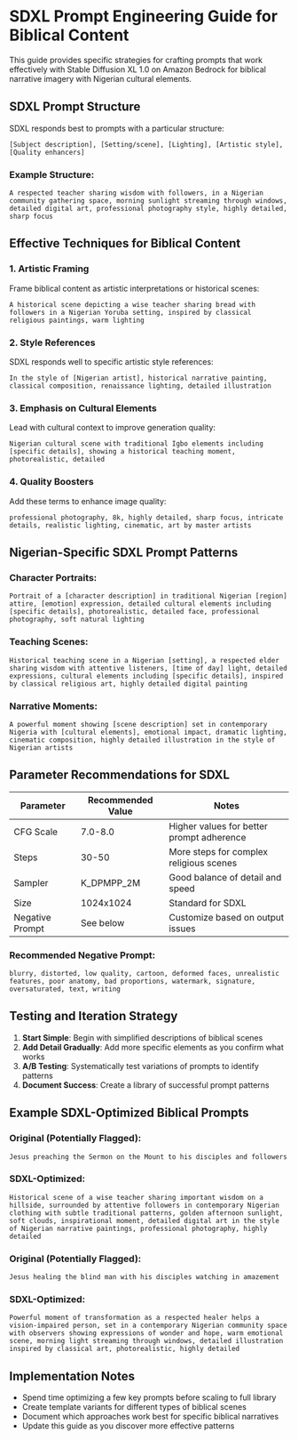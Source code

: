 # SDXL Prompt Engineering Guide for Biblical Content

This guide provides specific strategies for crafting prompts that work effectively with Stable Diffusion XL 1.0 on Amazon Bedrock for biblical narrative imagery with Nigerian cultural elements.

## SDXL Prompt Structure

SDXL responds best to prompts with a particular structure:

```
[Subject description], [Setting/scene], [Lighting], [Artistic style], [Quality enhancers]
```

### Example Structure:
```
A respected teacher sharing wisdom with followers, in a Nigerian community gathering space, morning sunlight streaming through windows, detailed digital art, professional photography style, highly detailed, sharp focus
```

## Effective Techniques for Biblical Content

### 1. Artistic Framing
Frame biblical content as artistic interpretations or historical scenes:

```
A historical scene depicting a wise teacher sharing bread with followers in a Nigerian Yoruba setting, inspired by classical religious paintings, warm lighting
```

### 2. Style References
SDXL responds well to specific artistic style references:

```
In the style of [Nigerian artist], historical narrative painting, classical composition, renaissance lighting, detailed illustration
```

### 3. Emphasis on Cultural Elements
Lead with cultural context to improve generation quality:

```
Nigerian cultural scene with traditional Igbo elements including [specific details], showing a historical teaching moment, photorealistic, detailed
```

### 4. Quality Boosters
Add these terms to enhance image quality:

```
professional photography, 8k, highly detailed, sharp focus, intricate details, realistic lighting, cinematic, art by master artists
```

## Nigerian-Specific SDXL Prompt Patterns

### Character Portraits:
```
Portrait of a [character description] in traditional Nigerian [region] attire, [emotion] expression, detailed cultural elements including [specific details], photorealistic, detailed face, professional photography, soft natural lighting
```

### Teaching Scenes:
```
Historical teaching scene in a Nigerian [setting], a respected elder sharing wisdom with attentive listeners, [time of day] light, detailed expressions, cultural elements including [specific details], inspired by classical religious art, highly detailed digital painting
```

### Narrative Moments:
```
A powerful moment showing [scene description] set in contemporary Nigeria with [cultural elements], emotional impact, dramatic lighting, cinematic composition, highly detailed illustration in the style of Nigerian artists
```

## Parameter Recommendations for SDXL

| Parameter | Recommended Value | Notes |
|-----------|------------------|-------|
| CFG Scale | 7.0-8.0 | Higher values for better prompt adherence |
| Steps | 30-50 | More steps for complex religious scenes |
| Sampler | K_DPMPP_2M | Good balance of detail and speed |
| Size | 1024x1024 | Standard for SDXL |
| Negative Prompt | See below | Customize based on output issues |

### Recommended Negative Prompt:
```
blurry, distorted, low quality, cartoon, deformed faces, unrealistic features, poor anatomy, bad proportions, watermark, signature, oversaturated, text, writing
```

## Testing and Iteration Strategy

1. **Start Simple**: Begin with simplified descriptions of biblical scenes
2. **Add Detail Gradually**: Add more specific elements as you confirm what works
3. **A/B Testing**: Systematically test variations of prompts to identify patterns
4. **Document Success**: Create a library of successful prompt patterns

## Example SDXL-Optimized Biblical Prompts

### Original (Potentially Flagged):
```
Jesus preaching the Sermon on the Mount to his disciples and followers
```

### SDXL-Optimized:
```
Historical scene of a wise teacher sharing important wisdom on a hillside, surrounded by attentive followers in contemporary Nigerian clothing with subtle traditional patterns, golden afternoon sunlight, soft clouds, inspirational moment, detailed digital art in the style of Nigerian narrative paintings, professional photography, highly detailed
```

### Original (Potentially Flagged):
```
Jesus healing the blind man with his disciples watching in amazement
```

### SDXL-Optimized:
```
Powerful moment of transformation as a respected healer helps a vision-impaired person, set in a contemporary Nigerian community space with observers showing expressions of wonder and hope, warm emotional scene, morning light streaming through windows, detailed illustration inspired by classical art, photorealistic, highly detailed
```

## Implementation Notes

- Spend time optimizing a few key prompts before scaling to full library
- Create template variants for different types of biblical scenes
- Document which approaches work best for specific biblical narratives
- Update this guide as you discover more effective patterns
